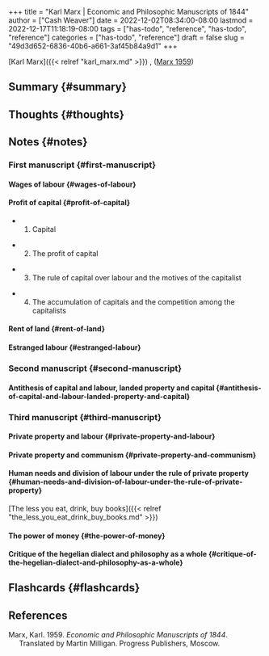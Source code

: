 +++
title = "Karl Marx | Economic and Philosophic Manuscripts of 1844"
author = ["Cash Weaver"]
date = 2022-12-02T08:34:00-08:00
lastmod = 2022-12-17T11:18:19-08:00
tags = ["has-todo", "reference", "has-todo", "reference"]
categories = ["has-todo", "reference"]
draft = false
slug = "49d3d652-6836-40b6-a661-3af45b84a9d1"
+++

[Karl Marx]({{< relref "karl_marx.md" >}}) , (<a href="#citeproc_bib_item_1">Marx 1959</a>)


## Summary {#summary}


## Thoughts {#thoughts}


## Notes {#notes}


### First manuscript {#first-manuscript}


#### Wages of labour {#wages-of-labour}


#### Profit of capital {#profit-of-capital}

<!--list-separator-->

-  1. Capital

<!--list-separator-->

-  2. The profit of capital

<!--list-separator-->

-  3. The rule of capital over labour and the motives of the capitalist

<!--list-separator-->

-  4. The accumulation of capitals and the competition among the capitalists


#### Rent of land {#rent-of-land}


#### Estranged labour {#estranged-labour}


### Second manuscript {#second-manuscript}


#### Antithesis of capital and labour, landed property and capital {#antithesis-of-capital-and-labour-landed-property-and-capital}


### Third manuscript {#third-manuscript}


#### Private property and labour {#private-property-and-labour}


#### Private property and communism {#private-property-and-communism}


#### Human needs and division of labour under the rule of private property {#human-needs-and-division-of-labour-under-the-rule-of-private-property}

[The less you eat, drink, buy books]({{< relref "the_less_you_eat_drink_buy_books.md" >}})


#### The power of money {#the-power-of-money}


#### Critique of the hegelian dialect and philosophy as a whole {#critique-of-the-hegelian-dialect-and-philosophy-as-a-whole}


## Flashcards {#flashcards}

## References

<style>.csl-entry{text-indent: -1.5em; margin-left: 1.5em;}</style><div class="csl-bib-body">
  <div class="csl-entry"><a id="citeproc_bib_item_1"></a>Marx, Karl. 1959. <i>Economic and Philosophic Manuscripts of 1844</i>. Translated by Martin Milligan. Progress Publishers, Moscow.</div>
</div>
